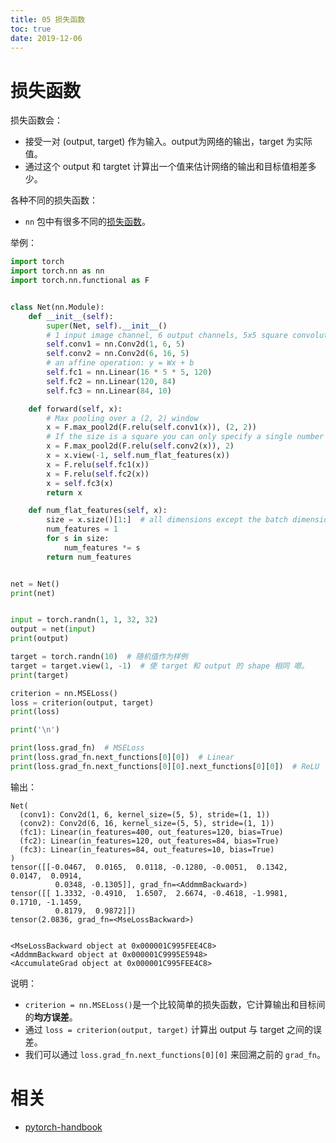 ```yaml
---
title: 05 损失函数
toc: true
date: 2019-12-06
---
```


# 损失函数

损失函数会：

- 接受一对 (output, target) 作为输入。output为网络的输出，target 为实际值。
- 通过这个 output 和 targtet 计算出一个值来估计网络的输出和目标值相差多少。

各种不同的损失函数：

- `nn` 包中有很多不同的[损失函数](https://pytorch.org/docs/nn.html#loss-functions)。


举例：


```py
import torch
import torch.nn as nn
import torch.nn.functional as F


class Net(nn.Module):
    def __init__(self):
        super(Net, self).__init__()
        # 1 input image channel, 6 output channels, 5x5 square convolution kernel
        self.conv1 = nn.Conv2d(1, 6, 5)
        self.conv2 = nn.Conv2d(6, 16, 5)
        # an affine operation: y = Wx + b
        self.fc1 = nn.Linear(16 * 5 * 5, 120)
        self.fc2 = nn.Linear(120, 84)
        self.fc3 = nn.Linear(84, 10)

    def forward(self, x):
        # Max pooling over a (2, 2) window
        x = F.max_pool2d(F.relu(self.conv1(x)), (2, 2))
        # If the size is a square you can only specify a single number
        x = F.max_pool2d(F.relu(self.conv2(x)), 2)
        x = x.view(-1, self.num_flat_features(x))
        x = F.relu(self.fc1(x))
        x = F.relu(self.fc2(x))
        x = self.fc3(x)
        return x

    def num_flat_features(self, x):
        size = x.size()[1:]  # all dimensions except the batch dimension
        num_features = 1
        for s in size:
            num_features *= s
        return num_features


net = Net()
print(net)


input = torch.randn(1, 1, 32, 32)
output = net(input)
print(output)

target = torch.randn(10)  # 随机值作为样例
target = target.view(1, -1)  # 使 target 和 output 的 shape 相同 嗯。
print(target)

criterion = nn.MSELoss()
loss = criterion(output, target)
print(loss)

print('\n')

print(loss.grad_fn)  # MSELoss
print(loss.grad_fn.next_functions[0][0])  # Linear
print(loss.grad_fn.next_functions[0][0].next_functions[0][0])  # ReLU
```

输出：

```
Net(
  (conv1): Conv2d(1, 6, kernel_size=(5, 5), stride=(1, 1))
  (conv2): Conv2d(6, 16, kernel_size=(5, 5), stride=(1, 1))
  (fc1): Linear(in_features=400, out_features=120, bias=True)
  (fc2): Linear(in_features=120, out_features=84, bias=True)
  (fc3): Linear(in_features=84, out_features=10, bias=True)
)
tensor([[-0.0467,  0.0165,  0.0118, -0.1280, -0.0051,  0.1342,  0.0147,  0.0914,
          0.0348, -0.1305]], grad_fn=<AddmmBackward>)
tensor([[ 1.3332, -0.4910,  1.6507,  2.6674, -0.4618, -1.9981,  0.1710, -1.1459,
          0.8179,  0.9872]])
tensor(2.0836, grad_fn=<MseLossBackward>)


<MseLossBackward object at 0x000001C995FEE4C8>
<AddmmBackward object at 0x000001C9995E5948>
<AccumulateGrad object at 0x000001C995FEE4C8>
```

说明：

- `criterion = nn.MSELoss()`是一个比较简单的损失函数，它计算输出和目标间的**均方误差**。
- 通过 `loss = criterion(output, target)` 计算出 output 与 target 之间的误差。
- 我们可以通过 `loss.grad_fn.next_functions[0][0]` 来回溯之前的 `grad_fn`。




# 相关

- [pytorch-handbook](https://github.com/zergtant/pytorch-handbook)
